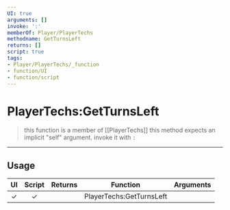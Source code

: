 ```yaml
---
UI: true
arguments: []
invoke: ':'
memberOf: Player/PlayerTechs
methodname: GetTurnsLeft
returns: []
script: true
tags:
- Player/PlayerTechs/_function
- function/UI
- function/script
---
```

# PlayerTechs:GetTurnsLeft
> this function is a member of [[PlayerTechs]]
> this method expects an implicit "self" argument. invoke it with `:`
-----
## Usage
|  UI | Script | Returns | Function | Arguments |
|:---:|:------:|-------:|:--------:|:---------|
|✓|✓||PlayerTechs:GetTurnsLeft||
